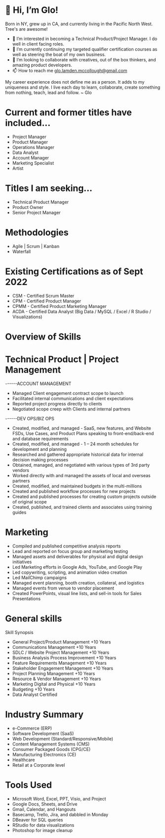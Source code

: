 👋 Hi, I’m Glo!
==============

Born in NY, grew up in CA, and currently living in the Pacific North West. Tree's are awesome!

- 👀 I’m interested in becoming a Technical Product/Project Manager.  I do well in client facing roles.
- 🌱 I’m currently continuing my targeted qualifier certification courses as well as steering the boat of my own business.
- 💞️ I’m looking to collaborate with creatives, out of the box thinkers, and amazing product developers.
- 📫 How to reach me glo.lamden.mccollough@gmail.com


My career experience does not define me as a person. It adds to my uniqueness and style. I live each day to learn, collaborate, create something from nothing, teach, lead and follow. ~ Glo

Current and former titles have included...
================
+ Project Manager
+ Product Manager
+ Operations Manager
+ Data Analyst
+ Account Manager
+ Marketing Specialist
+ Artist 


Titles I am seeking...
================
+ Technical Product Manager
+ Product Owner
+ Senior Project Manager


Methodologies
================
+ Agile | Scrum | Kanban 
+ Waterfall


Existing Certifications as of Sept 2022
================
+ CSM - Certified Scrum Master
+ CPM - Certified Product Manager 
+ CPMM - Certified Product Marketing Manager 
+ ACDA - Certified Data Analyst (Big Data / MySQL / Excel / R Studio / Visualizations)







Overview of Skills
=====================



Technical Product | Project Management 
====================
------ACCOUNT MANAGEMENT
+ Managed Client engagement contract scope to launch
+ Facilitated internal communications and client expectations
+ Reported project progress directly to clients
+ Negotiated scope creep with Clients and internal partners

------DEV OPS/BIZ OPS
+ Created, modified, and managed - SaaS, new features, and Website FSDs, Use Cases, and Product Plans speaking to front-end/back-end and database requirements
+ Created, modified, and managed - 1 – 24 month schedules for development and planning
+ Researched and gathered appropriate historical data for internal decision making processes
+ Obtained, managed, and negotiated with various types of 3rd party vendors
+ Worked directly with and managed the assets of local and overseas partners
+ Created, modified, and maintained budgets in the multi-millions 
+ Created and published workflow processes for new projects
+ Created and published processes for creating custom projects outside of original scope
+ Created, published, and trained clients and associates using training guides


Marketing 
=====================
+ Compiled and published competitive analysis reports 
+ Lead and reported on focus group and marketing testing
+ Managed assets and deliverables for physical and digital design initiatives
+ Led Marketing efforts in Google Ads, YouTube, and Google Play
+ Led copywriting, scripting, and animation video creation 
+ Led MailChimp campaigns
+ Managed event planning, booth creation, collateral, and logistics
+ Managed events from venue to vendor placement
+ Created PowerPoints, visual line lists, and sell-in tools for Sales Presentations 


General skills
====================
Skill Synopsis 
+ General Project/Product Management	      +10 Years
+ Communications Management		              +10 Years
+ SDLC / Website Project Management	        +10 Years 	
+ Business Analysis Process Improvement	    +10 Years
+ Feature Requirements Management	          +10 Years
+ Stakeholder Engagement Management	        +10 Years
+ Project Planning Management		            +10 Years
+ Resource & Vendor Management	            +10 Years
+ Marketing Digital and Physical		        +10 Years
+ Budgeting				                          +10 Years
+ Data Analyst 				                      Certified


Industry Summary
=========================
+ e-Commerce (ERP)						
+ Software Development (SaaS)					
+ Web Development (Standard/Responsive/Mobile)			
+ Content Management Systems (CMS)				
+ Consumer Packaged Goods (CPG/CE) 				 
+ Manufacturing Electronics (CE)						
+ Healthcare									
+ Retail at a Corporate level


Tools Used
=========================
+ Microsoft Word, Excel, PPT, Visio, and Project
+ Google Docs, Sheets, and Drive	
+ Gmail, Calendar, and Hangouts
+ Basecamp, Trello, Jira, and dabbled in Monday
+ DBeaver for SQL queries
+ RStudio for data visualizations	
+ Photoshop for image cleanup


